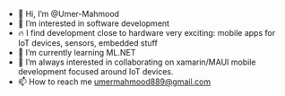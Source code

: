 - 👋 Hi, I’m @Umer-Mahmood
- 👀 I’m interested in software development
- 🔥 I find development close to hardware very exciting: mobile apps for IoT devices, sensors, embedded stuff
- 🌱 I’m currently learning ML.NET
- 💞️ I’m always interested in collaborating on xamarin/MAUI mobile development focused around IoT devices. 
- 📫 How to reach me umermahmood889@gmail.com

<!---
Umer-Mahmood/Umer-Mahmood is a ✨ special ✨ repository because its `README.md` (this file) appears on your GitHub profile.
You can click the Preview link to take a look at your changes.
--->
